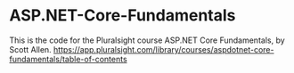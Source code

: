 # ASP.NET-Core-Fundamentals

This is the code for the Pluralsight course ASP.NET Core Fundamentals, by Scott Allen. 
https://app.pluralsight.com/library/courses/aspdotnet-core-fundamentals/table-of-contents
